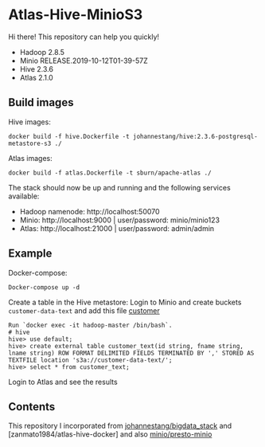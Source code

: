 # Atlas-Hive-MinioS3

Hi there! 
This repository can help you quickly!
 - Hadoop 2.8.5
 - Minio RELEASE.2019-10-12T01-39-57Z
 - Hive 2.3.6
 - Atlas 2.1.0
 
## Build images
Hive images:
```
docker build -f hive.Dockerfile -t johannestang/hive:2.3.6-postgresql-metastore-s3 ./
```
Atlas images:
```
docker build -f atlas.Dockerfile -t sburn/apache-atlas ./
```

The stack should now be up and running and the following services available:

 - Hadoop namenode: http://localhost:50070
 - Minio: http://localhost:9000 | user/password: minio/minio123
 - Atlas: http://localhost:21000 | user/password: admin/admin

## Example
Docker-compose:
```
Docker-compose up -d
```
Create a table in the Hive metastore:
Login to Minio and create buckets `customer-data-text` and add this file [customer](https://github.com/minio/presto-minio/blob/main/minio/data/customer-data-text/customer.csv)
```
Run `docker exec -it hadoop-master /bin/bash`.
# hive
hive> use default;
hive> create external table customer_text(id string, fname string, lname string) ROW FORMAT DELIMITED FIELDS TERMINATED BY ',' STORED AS TEXTFILE location 's3a://customer-data-text/';
hive> select * from customer_text;
```
Login to Atlas and see the results
## Contents

This repository I incorporated from [johannestang/bigdata_stack](https://github.com/johannestang/bigdata_stack) and [zanmato1984/atlas-hive-docker] and also [minio/presto-minio](https://github.com/minio/presto-minio)
